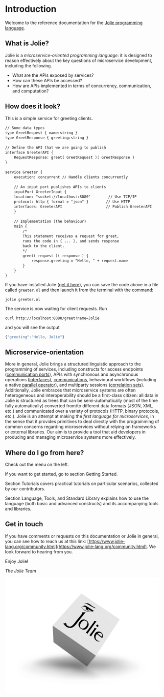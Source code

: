 # Introduction

Welcome to the reference documentation for the [Jolie programming language](https://jolie-lang.org).

## What is Jolie?

Jolie is a _microservice-oriented programming language_: it is designed to reason effectively about the key questions of microservice development, including the following.

* What are the APIs exposed by services?
* How can these APIs be accessed?
* How are APIs implemented in terms of concurrency, communication, and computation?

## How does it look?

This is a simple service for greeting clients.

```jolie
// Some data types
type GreetRequest { name:string }
type GreetResponse { greeting:string }

// Define the API that we are going to publish
interface GreeterAPI {
    RequestResponse: greet( GreetRequest )( GreetResponse )
}

service Greeter {
    execution: concurrent // Handle clients concurrently

    // An input port publishes APIs to clients
    inputPort GreeterInput {
    location: "socket://localhost:8080"        // Use TCP/IP
    protocol: http { format = "json" }        // Use HTTP
    interfaces: GreeterAPI                    // Publish GreeterAPI
    }

    // Implementation (the behaviour)
    main {
        /*
        This statement receives a request for greet,
        runs the code in { ... }, and sends response
        back to the client.
        */
        greet( request )( response ) {
            response.greeting = "Hello, " + request.name
        }
    }
}
```

If you have installed Jolie \([get it here](https://www.jolie-lang.org/downloads.html)\), you can save the code above in a file called `greeter.ol` and then launch it from the terminal with the command:

```jolie
jolie greeter.ol
```

The service is now waiting for client requests. Run

```text
curl http://localhost:8080/greet?name=Jolie
```

and you will see the output

```javascript
{"greeting":"Hello, Jolie"}
```

## Microservice-orientation

More in general, Jolie brings a structured linguistic approach to the programming of services, including constructs for access endpoints \([communication ports](https://github.com/jolie/docs/tree/71815c98562e34135ed81b0c11eb00ff70523567/introduction/basics/communication-ports/README.md)\), APIs with synchronous and asynchronous operations \([interfaces](https://github.com/jolie/docs/tree/71815c98562e34135ed81b0c11eb00ff70523567/introduction/basics/interfaces/README.md)\), [communications](https://github.com/jolie/docs/tree/71815c98562e34135ed81b0c11eb00ff70523567/introduction/basics/communication-ports/using_communication_ports.md), behavioural workflows \(including a native [parallel operator](https://github.com/jolie/docs/tree/71815c98562e34135ed81b0c11eb00ff70523567/introduction/basics/composing_statements.md)\), and multiparty sessions \([correlation sets](https://github.com/jolie/docs/tree/71815c98562e34135ed81b0c11eb00ff70523567/introduction/basics/sessions.md)\). Additionally, Jolie embraces that microservice systems are often heterogeneous and interoperability should be a first-class citizen: all data in Jolie is structured as trees that can be semi-automatically \(most of the time fully automatically\) converted from/to different data formats \(JSON, XML, etc.\) and communicated over a variety of protocols \(HTTP, binary protocols, etc.\). Jolie is an attempt at making the _first language for microservices_, in the sense that it provides primitives to deal directly with the programming of common concerns regarding microservices without relying on frameworks or external libraries. Our aim is to provide a tool that aid developers in producing and managing microservice systems more effectively.

## Where do I go from here?

Check out the menu on the left.

If you want to get started, go to section Getting Started.

Section Tutorials covers practical tutorials on particular scenarios, collected by our contributors.

Section Language, Tools, and Standard Library explains how to use the language \(both basic and advanced constructs\) and its accompanying tools and libraries.

## Get in touch

If you have comments or requests on this documentation or Jolie in general, you can see how to reach us at this link: [https://www.jolie-lang.org/community.html](https://www.jolie-lang.org/community.html). We look forward to hearing from you.

Enjoy Jolie!

_The Jolie Team_

![](../.gitbook/assets/jolielogo.png)
